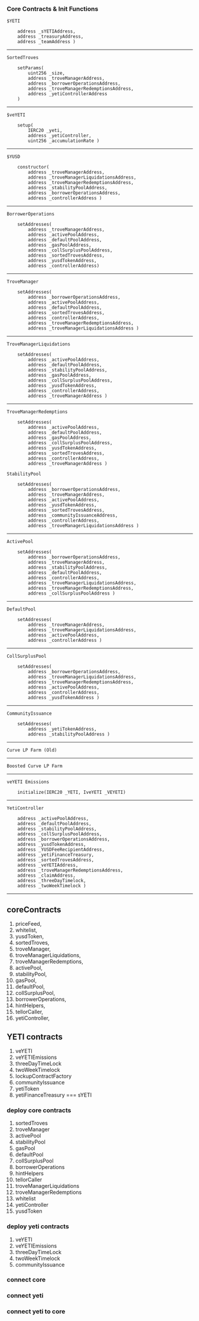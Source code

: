### Core Contracts & Init Functions

`$YETI`

```constructor(
    address _sYETIAddress,
    address _treasuryAddress,
    address _teamAddress )
```

---

`SortedTroves`

```
    setParams(
        uint256 _size,
        address _troveManagerAddress,
        address _borrowerOperationsAddress,
        address _troveManagerRedemptionsAddress,
        address _yetiControllerAddress
    )
```

---

`$veYETI`

```
    setup(
        IERC20 _yeti,
        address _yetiController,
        uint256 _accumulationRate )
```

---

`$YUSD`

```
    constructor(
        address _troveManagerAddress,
        address _troveManagerLiquidationsAddress,
        address _troveManagerRedemptionsAddress,
        address _stabilityPoolAddress,
        address _borrowerOperationsAddress,
        address _controllerAddress )
```

---

`BorrowerOperations`

```
    setAddresses(
        address _troveManagerAddress,
        address _activePoolAddress,
        address _defaultPoolAddress,
        address _gasPoolAddress,
        address _collSurplusPoolAddress,
        address _sortedTrovesAddress,
        address _yusdTokenAddress,
        address _controllerAddress)
```

---

`TroveManager`

```
    setAddresses(
        address _borrowerOperationsAddress,
        address _activePoolAddress,
        address _defaultPoolAddress,
        address _sortedTrovesAddress,
        address _controllerAddress,
        address _troveManagerRedemptionsAddress,
        address _troveManagerLiquidationsAddress )
```

---

`TroveManagerLiquidations`

```
    setAddresses(
        address _activePoolAddress,
        address _defaultPoolAddress,
        address _stabilityPoolAddress,
        address _gasPoolAddress,
        address _collSurplusPoolAddress,
        address _yusdTokenAddress,
        address _controllerAddress,
        address _troveManagerAddress )
```

---

`TroveManagerRedemptions`

```
    setAddresses(
        address _activePoolAddress,
        address _defaultPoolAddress,
        address _gasPoolAddress,
        address _collSurplusPoolAddress,
        address _yusdTokenAddress,
        address _sortedTrovesAddress,
        address _controllerAddress,
        address _troveManagerAddress )
```

`StabilityPool`

```
    setAddresses(
        address _borrowerOperationsAddress,
        address _troveManagerAddress,
        address _activePoolAddress,
        address _yusdTokenAddress,
        address _sortedTrovesAddress,
        address _communityIssuanceAddress,
        address _controllerAddress,
        address _troveManagerLiquidationsAddress )
```

---

`ActivePool`

```
    setAddresses(
        address _borrowerOperationsAddress,
        address _troveManagerAddress,
        address _stabilityPoolAddress,
        address _defaultPoolAddress,
        address _controllerAddress,
        address _troveManagerLiquidationsAddress,
        address _troveManagerRedemptionsAddress,
        address _collSurplusPoolAddress )
```

---

`DefaultPool`

```
    setAddresses(
        address _troveManagerAddress,
        address _troveManagerLiquidationsAddress,
        address _activePoolAddress,
        address _controllerAddress )
```

---

`CollSurplusPool`

```
    setAddresses(
        address _borrowerOperationsAddress,
        address _troveManagerLiquidationsAddress,
        address _troveManagerRedemptionsAddress,
        address _activePoolAddress,
        address _controllerAddress,
        address _yusdTokenAddress )
```

---

`CommunityIssuance`

```
    setAddresses(
        address _yetiTokenAddress,
        address _stabilityPoolAddress )
```

---

`Curve LP Farm (Old)`

---

`Boosted Curve LP Farm`

---

`veYETI Emissions ​`

```
    initialize(IERC20 _YETI, IveYETI _VEYETI)
```

---

`YetiController ​`

```setAddresses(
    address _activePoolAddress,
    address _defaultPoolAddress,
    address _stabilityPoolAddress,
    address _collSurplusPoolAddress,
    address _borrowerOperationsAddress,
    address _yusdTokenAddress,
    address _YUSDFeeRecipientAddress,
    address _yetiFinanceTreasury,
    address _sortedTrovesAddress,
    address _veYETIAddress,
    address _troveManagerRedemptionsAddress,
    address _claimAddress,
    address _threeDayTimelock,
    address _twoWeekTimelock )
```

---

## coreContracts

1.  priceFeed,
2.  whitelist,
3.  yusdToken,
4.  sortedTroves,
5.  troveManager,
6.  troveManagerLiquidations,
7.  troveManagerRedemptions,
8.  activePool,
9.  stabilityPool,
10. gasPool,
11. defaultPool,
12. collSurplusPool,
13. borrowerOperations,
14. hintHelpers,
15. tellorCaller,
16. yetiController,

## YETI contracts

1. veYETI
2. veYETIEmissions
3. threeDayTimeLock
4. twoWeekTimelock
5. lockupContractFactory
6. communityIssuance
7. yetiToken
8. yetiFinanceTreasury === sYETI

### deploy core contracts

<!-- 1. priceFeed -->

1. sortedTroves
2. troveManager
3. activePool
4. stabilityPool
5. gasPool
6. defaultPool
7. collSurplusPool
8. borrowerOperations
9. hintHelpers
10. tellorCaller
11. troveManagerLiquidations
12. troveManagerRedemptions
13. whitelist
14. yetiController
15. yusdToken

### deploy yeti contracts

1. veYETI
2. veYETIEmissions
3. threeDayTimeLock
4. twoWeekTimelock
5. communityIssuance

### connect core

### connect yeti

### connect yeti to core

<!-- ### Deployment order

[-] 1. priceFeed

[-] 2. sortedTroves

[-] 3. troveManager

[-] 4. activePool

[-] 5. stabilityPool

[-] 6. gasPool

[-] 7. defaultPool

[-] 8. collSurplusPool

[-] 9. borrowerOperations

[-] 10. hintHelpers

[-] 11. tellorCaller

[-] 12. troveManagerLiquidations

[-] 13. troveManagerRedemptions

[-] 14. whitelist

[-] 15. yusdToken

[] 16. YetiFinanceTreasury

[] 17. sYETI

[] 18. lockupContractFactory

[] 19. communityIssuance

[] 20. yetiToken -->
